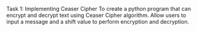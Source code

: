 Task 1: Implementing Ceaser Cipher To create a python program that can encrypt and decrypt text using Ceaser Cipher algorithm. Allow users to input a message and a shift value to perform encryption and decryption.
